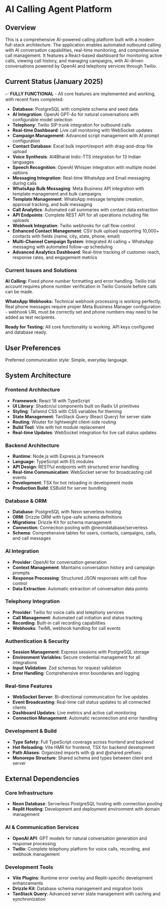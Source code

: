 # AI Calling Agent Platform

## Overview

This is a comprehensive AI-powered calling platform built with a modern full-stack architecture. The application enables automated outbound calling with AI conversation capabilities, real-time monitoring, and comprehensive call management. It features a React-based dashboard for monitoring active calls, viewing call history, and managing campaigns, with AI-driven conversations powered by OpenAI and telephony services through Twilio.

## Current Status (January 2025)

✅ **FULLY FUNCTIONAL** - All core features are implemented and working, with recent fixes completed:

- **Database**: PostgreSQL with complete schema and seed data
- **AI Integration**: OpenAI GPT-4o for natural conversations with configurable model selection
- **Telephony**: Twilio SIP trunk integration for outbound calls
- **Real-time Dashboard**: Live call monitoring with WebSocket updates
- **Campaign Management**: Advanced script management with AI prompt configuration
- **Contact Database**: Excel bulk import/export with drag-and-drop file upload
- **Voice Synthesis**: AI4Bharat Indic-TTS integration for 13 Indian languages
- **Speech Recognition**: OpenAI Whisper integration with multiple model options
- **Messaging Integration**: Real-time WhatsApp and Email messaging during calls
- **WhatsApp Bulk Messaging**: Meta Business API integration with template management and bulk campaigns
- **Template Management**: WhatsApp message template creation, approval tracking, and bulk messaging
- **Call Analytics**: Automated call summaries with contact data extraction
- **API Endpoints**: Complete REST API for all operations including file uploads
- **Webhook Integration**: Twilio webhooks for call flow control
- **Enhanced Contact Management**: CSV bulk upload supporting 10,000+ contacts with fields (name, city, state, phone, email)
- **Multi-Channel Campaign System**: Integrated AI calling + WhatsApp messaging with automated follow-up scheduling
- **Advanced Analytics Dashboard**: Real-time tracking of customer reach, response rates, and engagement metrics

### Current Issues and Solutions
**AI Calling:** Fixed phone number formatting and error handling. Twilio trial account requires phone number verification in Twilio Console before calls can be made.

**WhatsApp Webhooks:** Technical webhook processing is working perfectly. Real phone messages require proper Meta Business Manager configuration - webhook URL must be correctly set and phone numbers may need to be added as test recipients.

**Ready for Testing:** All core functionality is working. API keys configured and database ready.

## User Preferences

Preferred communication style: Simple, everyday language.

## System Architecture

### Frontend Architecture
- **Framework**: React 18 with TypeScript
- **UI Library**: Shadcn/ui components built on Radix UI primitives
- **Styling**: Tailwind CSS with CSS variables for theming
- **State Management**: TanStack Query (React Query) for server state
- **Routing**: Wouter for lightweight client-side routing
- **Build Tool**: Vite with hot module replacement
- **Real-time Updates**: WebSocket integration for live call status updates

### Backend Architecture
- **Runtime**: Node.js with Express.js framework
- **Language**: TypeScript with ES modules
- **API Design**: RESTful endpoints with structured error handling
- **Real-time Communication**: WebSocket server for broadcasting call events
- **Development**: TSX for hot reloading in development mode
- **Production Build**: ESBuild for server bundling

### Database & ORM
- **Database**: PostgreSQL with Neon serverless hosting
- **ORM**: Drizzle ORM with type-safe schema definitions
- **Migrations**: Drizzle Kit for schema management
- **Connection**: Connection pooling with @neondatabase/serverless
- **Schema**: Comprehensive tables for users, contacts, campaigns, calls, and call messages

### AI Integration
- **Provider**: OpenAI for conversation generation
- **Context Management**: Maintains conversation history and campaign prompts
- **Response Processing**: Structured JSON responses with call flow control
- **Data Extraction**: Automatic extraction of conversation data points

### Telephony Integration
- **Provider**: Twilio for voice calls and telephony services
- **Call Management**: Automated call initiation and status tracking
- **Recording**: Built-in call recording capabilities
- **Webhooks**: TwiML webhook handling for call events

### Authentication & Security
- **Session Management**: Express sessions with PostgreSQL storage
- **Environment Variables**: Secure credential management for all integrations
- **Input Validation**: Zod schemas for request validation
- **Error Handling**: Comprehensive error boundaries and logging

### Real-time Features
- **WebSocket Server**: Bi-directional communication for live updates
- **Event Broadcasting**: Real-time call status updates to all connected clients
- **Dashboard Updates**: Live metrics and active call monitoring
- **Connection Management**: Automatic reconnection and error handling

### Development & Build
- **Type Safety**: Full TypeScript coverage across frontend and backend
- **Hot Reloading**: Vite HMR for frontend, TSX for backend development
- **Path Aliases**: Organized imports with @ and @shared prefixes
- **Monorepo Structure**: Shared schema and types between client and server

## External Dependencies

### Core Infrastructure
- **Neon Database**: Serverless PostgreSQL hosting with connection pooling
- **Replit Hosting**: Development and deployment environment with domain management

### AI & Communication Services
- **OpenAI API**: GPT models for natural conversation generation and response processing
- **Twilio**: Complete telephony platform for voice calls, recording, and webhook management

### Development Tools
- **Vite Plugins**: Runtime error overlay and Replit-specific development enhancements
- **Drizzle Kit**: Database schema management and migration tools
- **TanStack Query**: Advanced server state management with caching and synchronization
